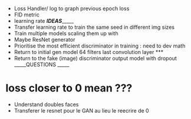 - Loss Handler/ log to graph previous epoch loss
- FID metric
- learning rate
_____IDEAS__________
- Transfer learning rate to train the same seed in different img sizes 
- Train multiple models scaling them up with 
- Maybe ResNet generator
- Prioritise the most efficient discriminator in training : need to dev math
- Return to initial gen model 64 filters last convolution layer ***
- Return to the fake (image) discriminator output model with dropout
_____QUESTIONS _____
# loss closer to 0 mean ???
- Understand doubles faces 
- Transferer le resnet pour le GAN au lieu le reecrire de 0
